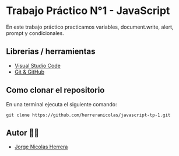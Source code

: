 # Trabajo Práctico N°1 - JavaScript 

En este trabajo práctico practicamos variables, document.write, alert, prompt y condicionales.

## Librerias / herramientas 

- [Visual Studio Code](https://code.visualstudio.com/)
- [Git & GitHub](https://github.com/) 

##  Como clonar el repositorio
En una terminal ejecuta el siguiente comando: 

```
git clone https://github.com/herreranicolas/javascript-tp-1.git
```

## Autor 👨‍💻

- [Jorge Nicolas Herrera](https://www.linkedin.com/in/nicolasherrera95/)